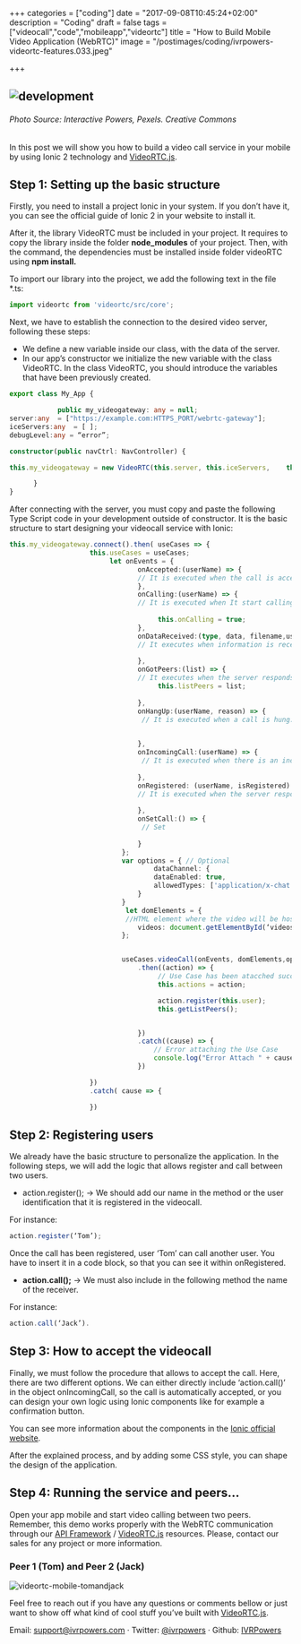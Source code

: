 +++
categories = ["coding"]
date = "2017-09-08T10:45:24+02:00"
description = "Coding"
draft = false
tags = ["videocall","code","mobileapp","videortc"]
title = "How to Build Mobile Video Application (WebRTC)"
image = "/postimages/coding/ivrpowers-videortc-features.033.jpeg"

+++


![development](/postimages/coding/ivrpowers-videortc-features.033.jpeg)
------------
###### Photo Source: Interactive Powers, Pexels. Creative Commons

In this post we will show you how to build a video call service in your mobile by using Ionic 2 technology and [VideoRTC.js](http://blog.ivrpowers.com/post/development/introducing-videortcjs-developers/).


## Step 1: Setting up the basic structure

Firstly, you need to install a project Ionic in your system. If you don’t have it, you can see the official guide of Ionic 2 in your website to install it.

After it, the library VideoRTC must be included in your project. It requires to copy the library inside the folder **node_modules** of your project. Then, with the command, the dependencies must be installed inside folder videoRTC using **npm install.**

To import our library into the project, we add the following text in the file  *.ts:
	
~~~typescript
import videortc from 'videortc/src/core';
~~~

Next, we have to establish the connection to the desired video server, following these steps: 

* We define a new variable inside our class, with the data of the server.
* In our app’s constructor we initialize the new variable with the class VideoRTC. In the class VideoRTC, you should introduce the variables that have been previously created.

~~~typescript
export class My_App {

            public my_videogateway: any = null;
server:any  = ["https://example.com:HTTPS_PORT/webrtc-gateway"];
iceServers:any  = [ ];
debugLevel:any = “error”;

constructor(public navCtrl: NavController) {

this.my_videogateway = new VideoRTC(this.server, this.iceServers,    this.debugLevel);

      }
}

~~~

After connecting with the server, you must copy and paste the following Type Script code in your development outside of constructor. It is the basic structure to start designing your videocall service with Ionic:

~~~typescript
this.my_videogateway.connect().then( useCases => {
                    this.useCases = useCases;
                         let onEvents = {
                                onAccepted:(userName) => {
                                // It is executed when the call is accepted by a user;
                                },
                                onCalling:(userName) => {
                                // It is executed when It start calling a user.
                                     
                                     this.onCalling = true;
                                },
                                onDataReceived:(type, data, filename,userName) => {
                                // It executes when information is received by the data channel.
                               
                                },
                                onGotPeers:(list) => {
                                // It executes when the server responds to the request of .getPeers ();
                                     this.listPeers = list;
                                
                                },
                                onHangUp:(userName, reason) => {
                                 // It is executed when a call is hung. (Decline)
                                      

                                },
                                onIncomingCall:(userName) => {
                                 // It is executed when there is an incoming call.
                                     
                                },
                                onRegistered: (userName, isRegistered) => {
                                // It is executed when the server responds to the action.register () method;
                                     
                                },
                                onSetCall:() => {
                                 // Set
                                      
                                }
                            };
                            var options = { // Optional
                                    dataChannel: {
                                    dataEnabled: true,
                                    allowedTypes: ['application/x-chat', 'text-plain', 'application/pdf']
                                }
                            }
                             let domElements = {
                             //HTML element where the video will be hosted.
                                videos: document.getElementById(‘videos')
                            };


                            useCases.videoCall(onEvents, domElements,options)
                                .then((action) => {
                                     // Use Case has been atacched succesfully
                                     this.actions = action;

                                     action.register(this.user);
                                     this.getListPeers();


                                })
                                .catch((cause) => {
                                    // Error attaching the Use Case
                                    console.log("Error Attach " + cause );
                                })

                    })
                    .catch( cause => {

                    })

~~~

## Step 2: Registering users

We already have the basic structure to personalize the application. In the following steps, we will add the logic that allows register and call between two users.

* action.register(); → We should add our name in the method or the user identification that it is registered in the videocall.

For instance:

~~~javascript
action.register(‘Tom’); 
~~~

Once the call has been registered, user ‘Tom’ can call another user. You have to insert it in a code block, so that you can see it within onRegistered.

* **action.call();** → We must also include in the following method the name of the receiver.

For instance:

~~~javascript
action.call(‘Jack’).
~~~

## Step 3: How to accept the videocall

Finally, we must follow the procedure that allows to accept the call. Here, there are two different options. We can either directly include ‘action.call()’ in the object onIncomingCall, so the call is automatically accepted, or you can design your own logic using Ionic components like for example a confirmation button.

You can see more information about the components in the [Ionic official website](http://ionicframework.com/docs/components/#alert-confirm).

After the explained process, and by adding some CSS style, you can shape the design of the application.

## Step 4: Running the service and peers...

Open your app mobile and start video calling between two peers. Remember, this demo works properly with the WebRTC communication through our [API Framework](http://blog.ivrpowers.com/post/products/video-rtc-api-framework/) / [VideoRTC.js](http://blog.ivrpowers.com/post/development/introducing-videortcjs-developers/) resources. Please, contact our sales for any project or more information. 

###	Peer 1 (Tom) and Peer 2 (Jack)

![videortc-mobile-tomandjack](/postimages/coding/mobile-tomandjack.png)

Feel free to reach out if you have any questions or comments bellow or just want to show off what kind of cool stuff you’ve built with [VideoRTC.js](http://blog.ivrpowers.com/post/development/introducing-videortcjs-developers/).

Email: [support@ivrpowers.com](mailto:support@ivrpowers.com) · Twitter: [@ivrpowers](https://twitter.com/ivrpowers)
 · Github: [IVRPowers](https://github.com/ivrpowers)